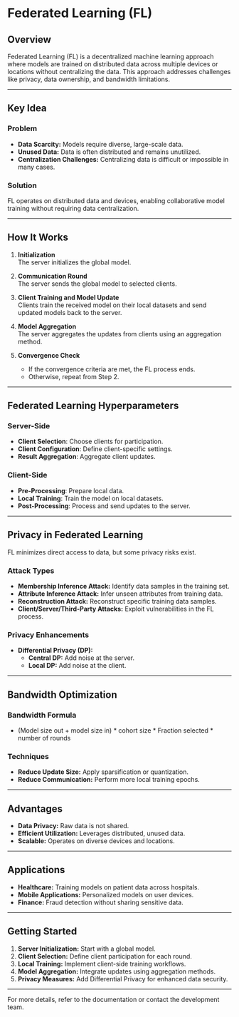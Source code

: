 # Federated Learning (FL)

## Overview
Federated Learning (FL) is a decentralized machine learning approach where models are trained on distributed data across multiple devices or locations without centralizing the data. This approach addresses challenges like privacy, data ownership, and bandwidth limitations.

---

## Key Idea

### Problem
- **Data Scarcity:** Models require diverse, large-scale data.
- **Unused Data:** Data is often distributed and remains unutilized.
- **Centralization Challenges:** Centralizing data is difficult or impossible in many cases.

### Solution
FL operates on distributed data and devices, enabling collaborative model training without requiring data centralization.

---

## How It Works

1. **Initialization**  
   The server initializes the global model.

2. **Communication Round**  
   The server sends the global model to selected clients.

3. **Client Training and Model Update**  
   Clients train the received model on their local datasets and send updated models back to the server.

4. **Model Aggregation**  
   The server aggregates the updates from clients using an aggregation method.

5. **Convergence Check**  
   - If the convergence criteria are met, the FL process ends.  
   - Otherwise, repeat from Step 2.

---

## Federated Learning Hyperparameters

### Server-Side
- **Client Selection**: Choose clients for participation.
- **Client Configuration**: Define client-specific settings.
- **Result Aggregation**: Aggregate client updates.

### Client-Side
- **Pre-Processing**: Prepare local data.
- **Local Training**: Train the model on local datasets.
- **Post-Processing**: Process and send updates to the server.

---

## Privacy in Federated Learning

FL minimizes direct access to data, but some privacy risks exist.

### Attack Types
- **Membership Inference Attack:** Identify data samples in the training set.
- **Attribute Inference Attack:** Infer unseen attributes from training data.
- **Reconstruction Attack:** Reconstruct specific training data samples.
- **Client/Server/Third-Party Attacks:** Exploit vulnerabilities in the FL process.

### Privacy Enhancements
- **Differential Privacy (DP):**  
  - **Central DP:** Add noise at the server.  
  - **Local DP:** Add noise at the client.

---

## Bandwidth Optimization

### Bandwidth Formula
-	(Model size out + model size in) * cohort size * Fraction selected * number of rounds

### Techniques
- **Reduce Update Size:** Apply sparsification or quantization.
- **Reduce Communication:** Perform more local training epochs.

---

## Advantages
- **Data Privacy:** Raw data is not shared.
- **Efficient Utilization:** Leverages distributed, unused data.
- **Scalable:** Operates on diverse devices and locations.

---

## Applications
- **Healthcare:** Training models on patient data across hospitals.  
- **Mobile Applications:** Personalized models on user devices.  
- **Finance:** Fraud detection without sharing sensitive data.

---

## Getting Started

1. **Server Initialization:** Start with a global model.
2. **Client Selection:** Define client participation for each round.
3. **Local Training:** Implement client-side training workflows.
4. **Model Aggregation:** Integrate updates using aggregation methods.
5. **Privacy Measures:** Add Differential Privacy for enhanced data security.

---

For more details, refer to the documentation or contact the development team.
